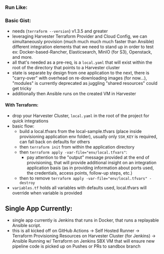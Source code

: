 ### Run Like:
### Basic Gist:
- needs (`terraform --version`) v1.3.5 and greater
- leveraging Harvester Terraform Provider and Cloud Config, we can simultaneously provision (much much much much faster than Ansible) different integration elements that we need to stand up in order to test ex: Docker-based-Rancher, Elasticsearch, MinIO (for S3), Openstack, and more.
- all that's needed as a pre-req, is a `local.yaml` that will exist within the root of the directory that points to a Harvester cluster
- state is separate by design from one application to the next, there is "carry-over" with overhead on re-downloading images (for now...), "modules" is currently deprecated as juggling "shared resources" could get tricky
- additionally then Ansible runs on the created VM in Harvester

#### With Terraform:
- drop your Harvester Cluster, `local.yaml` in the root of the project for quick integrations
- basic flow:
    - build a local.tfvars from the local-sample.tfvars (place inside provisioning application env folder), usually only `SSH_KEY` is required, can fall back on defaults for others
    - then `terraform init` from within the application directory
    - then `terraform apply -var-file="env/local.tfvars"`:
        - pay attention to the "output" message provided at the end of provisioning, that will provide additional insight on an integration application basis (as in providing information about ports used, the credentials, access points, follow-up steps, etc.)
    - then to remove `terraform apply -var-file="env/local.tfvars" -destroy`
- `variables.tf` holds all variables with defaults used, local.tfvars will override when variable is provided

## Single App Currently:
- single app currently is Jenkins that runs in Docker, that runs a replayable Ansible script.
- this is all kicked off on GitHub Actions -> Self Hosted Runner -> Terraform Provisioning Resources on Harvester Cluster (for Jenkins) -> Ansible Running w/ Terraform on Jenkins SBX VM that will ensure new pipeline code is picked up on Pushes or PRs to sandbox branch